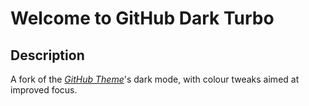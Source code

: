 # Welcome to GitHub Dark Turbo
## Description
A fork of the [*GitHub Theme*](https://github.com/primer/github-vscode-theme)'s dark mode, with colour tweaks aimed at improved focus.
